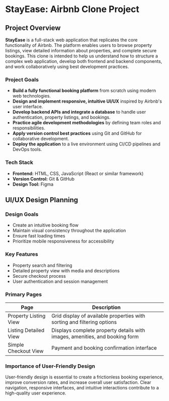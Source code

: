 # StayEase: Airbnb Clone Project

## Project Overview

**StayEase** is a full-stack web application that replicates the core functionality of Airbnb. The platform enables users to browse property listings, view detailed information about properties, and complete secure bookings. This clone is intended to help us understand how to structure a complex web application, develop both frontend and backend components, and work collaboratively using best development practices.

### Project Goals

- **Build a fully functional booking platform** from scratch using modern web technologies.
- **Design and implement responsive, intuitive UI/UX** inspired by Airbnb's user interface.
- **Develop backend APIs and integrate a database** to handle user authentication, property listings, and bookings.
- **Practice agile development methodologies** by defining team roles and responsibilities.
- **Apply version control best practices** using Git and GitHub for collaborative development.
- **Deploy the application** to a live environment using CI/CD pipelines and DevOps tools.

### Tech Stack

- **Frontend:** HTML, CSS, JavaScript (React or similar framework)
- **Version Control:** Git & GitHub
- **Design Tool:** Figma

## UI/UX Design Planning

### Design Goals

- Create an intuitive booking flow
- Maintain visual consistency throughout the application
- Ensure fast loading times
- Prioritize mobile responsiveness for accessibility

### Key Features

- Property search and filtering
- Detailed property view with media and descriptions
- Secure checkout process
- User authentication and session management

### Primary Pages

| Page                  | Description                                                                 |
|-----------------------|-----------------------------------------------------------------------------|
| Property Listing View | Grid display of available properties with sorting and filtering options     |
| Listing Detailed View | Displays complete property details with images, amenities, and booking form |
| Simple Checkout View  | Payment and booking confirmation interface                                  |

### Importance of User-Friendly Design

User-friendly design is essential to create a frictionless booking experience, improve conversion rates, and increase overall user satisfaction. Clear navigation, responsive interfaces, and intuitive interactions contribute to a high-quality user experience.
